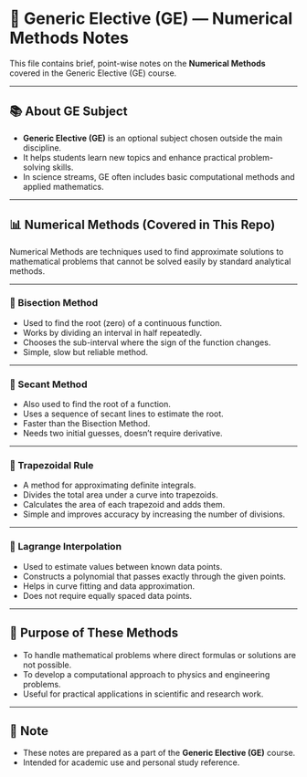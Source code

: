 # 📖 Generic Elective (GE) — Numerical Methods Notes  

This file contains brief, point-wise notes on the **Numerical Methods** covered in the Generic Elective (GE) course.

---

## 📚 About GE Subject  

- **Generic Elective (GE)** is an optional subject chosen outside the main discipline.
- It helps students learn new topics and enhance practical problem-solving skills.
- In science streams, GE often includes basic computational methods and applied mathematics.

---

## 📊 Numerical Methods (Covered in This Repo)

Numerical Methods are techniques used to find approximate solutions to mathematical problems that cannot be solved easily by standard analytical methods.

---

### 📌 Bisection Method  
- Used to find the root (zero) of a continuous function.
- Works by dividing an interval in half repeatedly.
- Chooses the sub-interval where the sign of the function changes.
- Simple, slow but reliable method.

---

### 📌 Secant Method  
- Also used to find the root of a function.
- Uses a sequence of secant lines to estimate the root.
- Faster than the Bisection Method.
- Needs two initial guesses, doesn’t require derivative.

---

### 📌 Trapezoidal Rule  
- A method for approximating definite integrals.
- Divides the total area under a curve into trapezoids.
- Calculates the area of each trapezoid and adds them.
- Simple and improves accuracy by increasing the number of divisions.

---

### 📌 Lagrange Interpolation  
- Used to estimate values between known data points.
- Constructs a polynomial that passes exactly through the given points.
- Helps in curve fitting and data approximation.
- Does not require equally spaced data points.

---

## 📌 Purpose of These Methods  

- To handle mathematical problems where direct formulas or solutions are not possible.
- To develop a computational approach to physics and engineering problems.
- Useful for practical applications in scientific and research work.

---

## 📑 Note  

- These notes are prepared as a part of the **Generic Elective (GE)** course.
- Intended for academic use and personal study reference.


